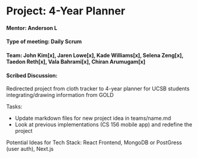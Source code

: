 # Project: 4-Year Planner
#### Mentor: Anderson L
#### Type of meeting: Daily Scrum
#### Team: John Kim[x],  Jaren Lowe[x],  Kade Williams[x], Selena Zeng[x], Taedon Reth[x], Vala Bahrami[x], Chiran Arumugam[x]
#### Scribed Discussion:

Redirected project from cloth tracker to 4-year planner for UCSB students integrating/drawing information from GOLD

Tasks: 
- Update markdown files for new project idea in teams/name.md
- Look at previous implementations (CS 156 mobile app) and redefine the project

Potential Ideas for Tech Stack: React Frontend, MongoDB or PostGress (user auth), Next.js
